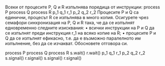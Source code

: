 Всеки от процесите P, Q и R изпълнява поредица от инструкции:
process P process Q process R
p_1 q_1 r_1
p_2 q_2 r_2
Процесите P и Q са единични, процесът R се изпълнява в много копия.
Осигурете чрез семафори синхронизация на P, Q и R така, че да се изпълнят едновременно следните
изисквания:
• всички инструкции на P и Q да се изпълнят преди инструкция r_1 на всяко копие на R;
• процесите P и Q да се изпълнят ефикасно, т.е. да е възможно паралелното им изпълнение, без
да се изчакват.
Обосновете отговора си.

process P   process Q   process R
                        s.wait()
                        r.wait()
p_1         q_1         r_1
p_2         q_2         r_2
s.signal()  r.signal()  s.signal()
                        r.signal()